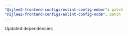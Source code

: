 ```yaml
---
"@ijlee2-frontend-configs/eslint-config-ember": patch
"@ijlee2-frontend-configs/eslint-config-node": patch
---
```


Updated dependencies
